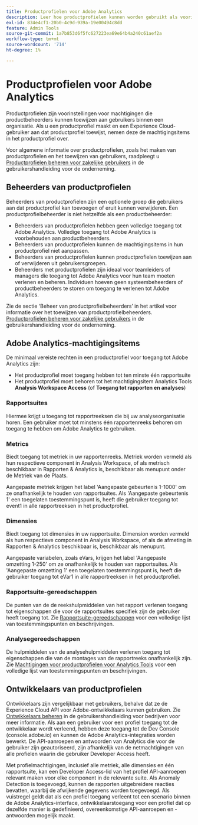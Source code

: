 ```yaml
---
title: Productprofielen voor Adobe Analytics
description: Leer hoe productprofielen kunnen worden gebruikt als voorinstellingen voor machtigingen die productbeheerders kunnen toewijzen aan gebruikers binnen een organisatie.
exl-id: 834e4cf1-20b0-4c9d-939a-19e00494c8dd
feature: Admin Tools
source-git-commit: 1a7b853d6f5fc627223ea69e64b4a240c61aef2a
workflow-type: tm+mt
source-wordcount: '714'
ht-degree: 1%

---
```


# Productprofielen voor Adobe Analytics

Productprofielen zijn voorinstellingen voor machtigingen die productbeheerders kunnen toewijzen aan gebruikers binnen een organisatie. Als u een productprofiel maakt en een Experience Cloud-gebruiker aan dat productprofiel toewijst, nemen deze de machtigingsitems in het productprofiel over.

Voor algemene informatie over productprofielen, zoals het maken van productprofielen en het toewijzen van gebruikers, raadpleegt u [Productprofielen beheren voor zakelijke gebruikers](https://helpx.adobe.com/enterprise/using/manage-product-profiles.html) in de gebruikershandleiding voor de onderneming.

## Beheerders van productprofielen

Beheerders van productprofielen zijn een optionele groep die gebruikers aan dat productprofiel kan toevoegen of eruit kunnen verwijderen. Een productprofielbeheerder is niet hetzelfde als een productbeheerder:

* Beheerders van productprofielen hebben geen volledige toegang tot Adobe Analytics. Volledige toegang tot Adobe Analytics is voorbehouden aan productbeheerders.
* Beheerders van productprofielen kunnen de machtigingsitems in hun productprofiel niet aanpassen.
* Beheerders van productprofielen kunnen productprofielen toewijzen aan of verwijderen uit gebruikersgroepen.
* Beheerders met productprofielen zijn ideaal voor teamleiders of managers die toegang tot Adobe Analytics voor hun team moeten verlenen en beheren. Individuen hoeven geen systeembeheerders of productbeheerders te storen om toegang te verlenen tot Adobe Analytics.

Zie de sectie ‘Beheer van productprofielbeheerders’ in het artikel voor informatie over het toewijzen van productprofielbeheerders. [Productprofielen beheren voor zakelijke gebruikers](https://helpx.adobe.com/enterprise/using/manage-product-profiles.html) in de gebruikershandleiding voor de onderneming.

## Adobe Analytics-machtigingsitems

De minimaal vereiste rechten in een productprofiel voor toegang tot Adobe Analytics zijn:

* Het productprofiel moet toegang hebben tot ten minste één rapportsuite
* Het productprofiel moet behoren tot het machtigingsitem Analytics Tools **Analysis Workspace Access** (of **Toegang tot rapporten en analyses**)

### Rapportsuites

Hiermee krijgt u toegang tot rapportreeksen die bij uw analyseorganisatie horen. Een gebruiker moet tot minstens één rapportenreeks behoren om toegang te hebben om Adobe Analytics te gebruiken.

### Metrics

Biedt toegang tot metriek in uw rapportenreeks. Metriek worden vermeld als hun respectieve component in Analysis Workspace, of als metrisch beschikbaar in Rapporten &amp; Analytics is, beschikbaar als menupunt onder de Metriek van de Plaats.

Aangepaste metriek krijgen het label &#39;Aangepaste gebeurtenis 1-1000&#39; om ze onafhankelijk te houden van rapportsuites. Als &#39;Aangepaste gebeurtenis 1&#39; een toegelaten toestemmingspunt is, heeft die gebruiker toegang tot event1 in alle rapportreeksen in het productprofiel.

### Dimensies

Biedt toegang tot dimensies in uw rapportsuite. Dimension worden vermeld als hun respectieve component in Analysis Workspace, of als de afmeting in Rapporten &amp; Analytics beschikbaar is, beschikbaar als menupunt.

Aangepaste variabelen, zoals eVars, krijgen het label &#39;Aangepaste omzetting 1-250&#39; om ze onafhankelijk te houden van rapportsuites. Als &#39;Aangepaste omzetting 1&#39; een toegelaten toestemmingspunt is, heeft die gebruiker toegang tot eVar1 in alle rapportreeksen in het productprofiel.

### Rapportsuite-gereedschappen

De punten van de de reekshulpmiddelen van het rapport verlenen toegang tot eigenschappen die voor de rapportsuites specifiek zijn de gebruiker heeft toegang tot. Zie [Rapportsuite-gereedschappen](report-suite-tools.md) voor een volledige lijst van toestemmingspunten en beschrijvingen.

### Analysegereedschappen

De hulpmiddelen van de analysehulpmiddelen verlenen toegang tot eigenschappen die van de montages van de rapportreeks onafhankelijk zijn. Zie [Machtigingen voor productprofielen voor Analytics Tools](analytics-tools.md) voor een volledige lijst van toestemmingspunten en beschrijvingen.

## Ontwikkelaars van productprofielen

Ontwikkelaars zijn vergelijkbaar met gebruikers, behalve dat ze de Experience Cloud API voor Adobe-ontwikkelaars kunnen gebruiken. Zie [Ontwikkelaars beheren](https://helpx.adobe.com/nl/enterprise/using/manage-developers.html) in de gebruikershandleiding voor bedrijven voor meer informatie. Als aan een gebruiker voor een profiel toegang tot de ontwikkelaar wordt verleend, hebben deze toegang tot de Dev Console (console.adobe.io) en kunnen de Adobe Analytics-integraties worden bewerkt. De API-aanroepen en antwoorden van Analytics die voor de gebruiker zijn geautoriseerd, zijn afhankelijk van de netmachtigingen van alle profielen waarin die gebruiker Developer Access heeft.

Met profielmachtigingen, inclusief alle metriek, alle dimensies en één rapportsuite, kan een Developer Access-lid van het profiel API-aanroepen relevant maken voor elke component in de relevante suite. Als Anomaly Detection is toegevoegd, kunnen de rapporten uitgebreidere reacties bevatten, waarbij de afwijkende gegevens worden toegevoegd. Als vuistregel geldt dat als een profiel toegang verleent tot een scenario binnen de Adobe Analytics-interface, ontwikkelaarstoegang voor een profiel dat op dezelfde manier is gedefinieerd, overeenkomstige API-aanroepen en -antwoorden mogelijk maakt.
